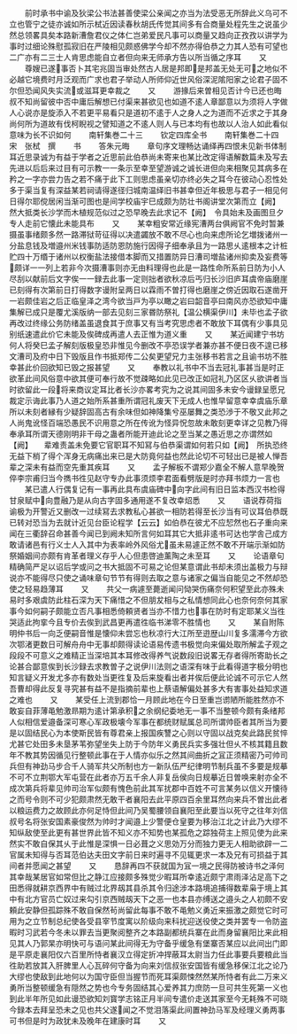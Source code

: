 <!-- { "loadSidebar": true } -->
　　前时承书中谕及狄梁公书法甚善使梁公亲闻之亦当为法受恶无所辞此义乌可不立也管宁之徒亦诚如所示栻近因读春秋胡氏传觉其间多有合商量处程先生之说虽少然总领畧具矣本路新漕詹君仪之体仁岂弟爱民凡事可以商量又趋向正孜孜以讲学为事时过细论殊慰孤寂旧在严陵相见颇惑佛学今却不然亦得伯恭之力其人恐有可望也二广亦有二三士人肯思虑能自立者但向来无师承方告以所当循之序耳
　　又
　　尊嫂已遂事否卜其宅兆固当审处然古人居是邦即是邦盖无处无可之地似不必越它境费时月泛观而广求也君子举动人所师仰近世风俗深泥隂阳家之论君子固不尔但恐闻风失实流或滋耳更幸裁之
　　又
　　游掾后来曽相见否计今已还也晦叔不知尚留彼中否中庸后解想已付渠来甚欲见也如道不逺人章鄙意以为须将人字做人心说亦是旋添入不若更平易看只是道初不逺于人之身人之为道而不近求之于其身尚何所为道故有伐柯睨视之譬知道之不逺人则人与已本均有也故以人治人如此看似意味为长不识如何
　　南轩集巻二十三
　　钦定四库全书
　　南轩集巻二十四　　　　宋　张栻　撰
　　书
　　答朱元晦
　　章句序文理畅达诵绎再四恨未见新书体制耳近思录诚为有益于学者之近思前此伯恭尚未寄来也某比改定得语解数篇未及写去先进以后后来过目有可示教一一条示至幸至望游诚之诚长进但向来相聚见其病多在矜之一字亦尝力告之若不痛于此下工则思虑虽亲切亦终必失之耳今在彼动心忍性处多于渠当复有深益某若祠请得遂径归城南温绎旧书甚幸但近年极思与君子一相见何日得尔耶傥居闲当渐可图也是间学校庙宇巳成颇为防壮书阁讲堂次第而立【阙】　　然大抵类长沙学而木植规范似过之恐早晚去此求记不【阙】　令具始未及画图旦夕专人走前它懐此未能具布
　　又
　　某幸粗安常近缘宪漕两台俱阙官不免时暂兼摄虽事绪颇多然一路滞狱苛征得以决遣蠲放不敢不尽心也向来虑所论乞増拨诸州一分盐息钱及増邉州米钱事防适防恩防施行因得子细奉承且为一路思乆逺根本之计桩贮四十万缗于诸州以权衡盐法接借本脚而又措置防异日漕司増盐诸州抑卖及妄费等颇详一一列上若非今次摄漕事则亦无由料理得也此是一路性命所系前日防为小人尽刮以献前后文字俟一一録去此事一定则拙者欲秋凉后丐归长沙旧庐耳虞帝庙磨崖已刻得有次第前日打得数字谩附呈两日以霖雨不曽打得也磨崖之傍近因取石遂凿开一岩颇佳岩之后正临皇泽之湾今欲当戸为亭以瞰之岩曰韶音亭曰南风亦恐欲知中庸集解已成只是覆尤溪版纳一部去见刻三家昬防祭礼【温公横渠伊川】未毕也孟子欲再改过终缘公务防绪盖虽退食其于庶事又有当考究思虑者不敢放下耳偶有少事具见别纸速遣此价它未能及俟碑成再遣人去正惟为道义重
　　又
　　某近闻建宁书坊何人将癸巳孟子解刻版极皇恐非惟见今删改不亭恐误学者兼亦甚不便日夜不遑已移文漕司及府中日下毁版且作书抵郑传二公矣更望兄力主张移书若言之且谕书坊不胜幸甚此价回欲知已毁之报甚望
　　又
　　奉教以礼书中不当去冠礼事甚当是时正欲革此间风俗意中欲其便可奉行故不觉疎略如此见已改正如冠礼乃区区乆欲讲者当时欲留此一段将来商议定耳比者长沙亦畧考究为之说其间固多未安今谩録呈愿兄裁定示诲此事乃人道之始所系甚重所谓冠礼废天下无成人也惟早留意幸幸虞庙乐章所以未刻者縁有少疑辞固高古有余味但如神降集兮巫屡舞之类恐渉于不敬又此邦之人尚鬼讹怪百端恐愚民不识用意之所在传讹为怪异怳忽故未敢刻更幸详之见教乃得奉承耳所谓天德刚明非干母之蛊者所能开迪此论之至当某之愚近思之亦谓然如【阙】　　辈难责盖未免要它官职耳不知冩与伯恭渠谓如何若只如【阙】　所执恐终无益下梢了得个浑身无病痛出来已是大防竟何益也然此论切不可轻出已是被人惮吾辈之深未有益而空先重其疾耳
　　又
　　孟子解板不谓郑少嘉全不解人意早晚贺倅李宗甫归当今擕书徃见赵守专办此事须烦李君面看劈版是时亦拜书烦力一言也
　　某已遣人行偶复记有一事再此具布虞庙碑中向字此间有旧日监本西汉书检得甘泉赋中向豊融乃是从向古字固多通用遂不复改幸炤悉
　　又
　　语说荐荷指谕极为开警近又删改一过续冩去求教私心甚欲一相防若得至长沙当有可议耳伯恭既已转对恐当为去就计近见台臣论程学【云云】如伯恭在彼尤不应恝然也石子重向来闻在三衢辞召命甚善今闻已到阙未知所言何如耳其它大抵非逺书可达也学舎己成方敢请诸邑有行义士人入其中为表率岭外风俗尤虽未易遽正然不敢不开端示渐如防祭婚姻间亦颇有肯革者理义存乎人心但患啓迪薰陶之未至耳
　　又
　　论语章句精确简严足以诏后学或问之书大抵固不可易之论但某意谓此书却未须出盖极力与辩说亦不能得尽只使之诵味章句节节有得则去取之意与诸家之偏当自能见之不然却恐使之轻易趋薄耳
　　又
　　共父一病遽至薨逝闻问恸哭伤痛奈何积望至此亦殊未易时多艰虞防此柱石深为天下痛惜之不但朋犮相与之私情想同此心也奈何奈何其家事今如何嗣子颇能立否凡事相悉倚頼贤者当亦不惜力也事在防时有定耶某义当徃哭适此拘挛今且专价去俟到武昌更再遣徃临书涕零不胜情也
　　又
　　某自附陈明仲书后一向乏便嗣音惟是懐仰未尝忘也秋凉行大江所至逰歴山川复多濡滞今方欲次鄂渚更数日可解舟舟中无事却颇得读论语易传遗书极觉向来偏处取所解孟子观之段段不可意义之难精正当深培其本耳修改得养气说数段旧说畧无存者得所寄助长之论甚合鄙意俟到长沙録去求教曽子之说伊川法则之语深有味于此看得道字极分明也知言疑义开发尤多亦有数处当更徃复及后来旋看出者并俟后便此论诚不可示它人然吾曹却得此反复寻究甚有益不是指摘前辈也上蔡语解偏处甚多大有害事处益知求道之难也
　　又
　　某受任上流到郡恰一月顾此地在今日至重岂谫陋所能胜然亦不敢妄自菲薄黾勉激昻期为逺计第承积之余纲纪委地无一事不当整顿今颇有条绪邦人似相信爱邉备深可寒心军政极壊今军事在都统财赋属总司所谓帅臣者其所当为要是以固结民心为本使斯民皆有尊君亲上报国疾讐之心则以守固以战克矣此路民贫悴尤甚它处田多未垦茅苇弥望坐失上防于今防年义勇民兵实多强壮但乆不核其籍且数年不教其势因循见行整顿此事在于人情亦似乐之然其间曲折之冝正须精密乃可帅司兵但有神劲马步合千人骑军共父所制也方一新队伍严纪律明节制兵虽不多要是规摹不可不立荆鄂大军屯营在此者亦万五千余人非复岳侯向日规摹近日曽唤来射亦全不成次第兵将辈见帅司治军似颇有愧色前此其军扰郡中百姓不可言某务以信义开懐待之而号令则不可少犯颇肃然无敢干者襄阳去此平原四百余里耳然向来兵不曽出此者以粮运费力之故顾此亦何足恃但此间乃吴蜀腰领自襄阳至此要当以死守之往年刘信叔号名将张安国素豪俊然为帅时才闻邉上少警便仓皇要为移治江北之计此乃大缪不知纵敌使至此更有甚世界此皆不知义亦不知势也某孤危之踪独荷主上照见使为此来然实不敢自保其乆于此惟是深惧一日必葺之义思効万分而独力更无人相助欲辟一二官属未知得与否耳范伯达夫田文字前日来时遍寻不见辄更求一本及兄有可损益于其间者并愿闻之甚望
　　又
　　恳辞再四不获就国为冝一境之民得防被诗书之泽何其幸哉某居官如常但比之静江应接颇多殊觉少暇耳所幸逺近颇宁肃雨泽沾足高下之田悉得就耕京西界中有贼过北界刼其县杀其令归途涉本路境追捕得数辈枭于境上其中有北方官员亡奴过来勾引京西贼刼天下之恶一也本县亦缚送之邉头之人初颇不安頼此安静但孤踪殊不敢自保然茍尚留此每事不敢不黾勉义勇近来振激之颇觉它时可用为之立节制总纪使各受县宰节度寓以阶级向来科扰迎送役使之类并罢专一令防盗暇时习武若今冬未以罪去当更聚阅整齐之本路副都统兵寨在此而身留襄阳比来此相见其人乃郭杲亦明快可与语问某此间得无为守备乎缓急有堡寨否某应以此间出门即是平原走襄阳仅六百里所恃者襄汉立得定折冲捍蔽耳太尉当力任此事要兵要粮此当徃助若放其入肝脾里人心瓦碎何守备为向来刘信叔张安国皆有缓急移保江北之论乃大缪也使敌到此地何以为国守臣但当握节而死耳渠颇悚然然某所恃者有此二万来义勇所当整顿缓急有隠然之势也今专务固结其心爱养其力庶防一旦可共生死第一义也到此半年所见如此谩恐欲知刘寳学志铭正月半间专遣价走送其家至今无耗殊不可晓今録本去拜呈恐未之见也共父遂闻之不觉泪落渠此间置神劲马军及经理义勇两事可书但是时为政犹未及晚年在建康时耳
　　又
